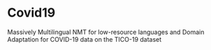 # Covid19
Massively Multilingual NMT for low-resource languages and Domain Adaptation for COVID-19 data on the TICO-19 dataset
